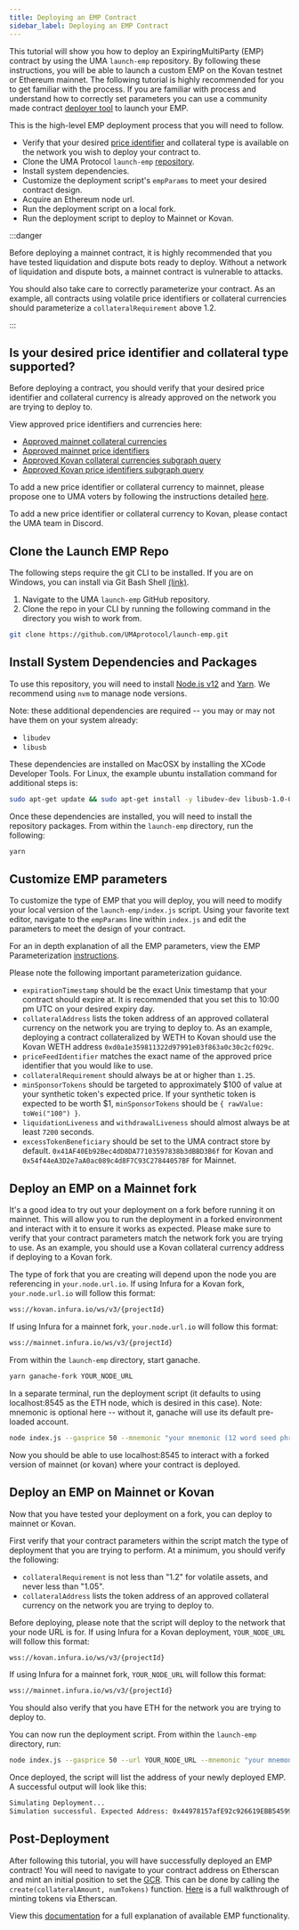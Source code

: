 ```yaml
---
title: Deploying an EMP Contract
sidebar_label: Deploying an EMP Contract
---
```


This tutorial will show you how to deploy an ExpiringMultiParty (EMP) contract by using the UMA `launch-emp` repository. By following these instructions, you will be able to launch a custom EMP on the Kovan testnet or Ethereum mainnet. The following tutorial is highly recommended for you to get familiar with the process. If you are familiar with process and understand how to correctly set parameters you can use a community made contract [deployer tool](https://syntheticbuilder.xyz/) to launch your EMP. 

This is the high-level EMP deployment process that you will need to follow.

- Verify that your desired [price identifier](/uma-tokenholders/approved-price-identifiers) and collateral type is available on the network you wish to deploy your contract to.
- Clone the UMA Protocol `launch-emp` [repository](https://github.com/UMAprotocol/launch-emp).
- Install system dependencies.
- Customize the deployment script's `empParams` to meet your desired contract design.
- Acquire an Ethereum node url.
- Run the deployment script on a local fork.
- Run the deployment script to deploy to Mainnet or Kovan.

:::danger

Before deploying a mainnet contract, it is highly recommended that you have tested liquidation and dispute bots ready to deploy. Without a network of liquidation and dispute bots, a mainnet contract is vulnerable to attacks.

You should also take care to correctly parameterize your contract. As an example, all contracts using volatile price identifiers or collateral currencies should parameterize a `collateralRequirement` above 1.2.

:::

## Is your desired price identifier and collateral type supported?
Before deploying a contract, you should verify that your desired price identifier and collateral currency is already approved on the network you are trying to deploy to.

View approved price identifiers and currencies here:
- [Approved mainnet collateral currencies](/uma-tokenholders/approved-collateral-currencies)
- [Approved mainnet price identifiers](/uma-tokenholders/approved-price-identifiers)
- [Approved Kovan collateral currencies subgraph query](https://thegraph.com/explorer/subgraph/umaprotocol/uma-kovan?query=Whitelisted%20Collateral%20Currencies)
- [Approved Kovan price identifiers subgraph query](https://thegraph.com/explorer/subgraph/umaprotocol/uma-kovan?query=Pricefeed%20Identifiers)

To add a new price identifier or collateral currency to mainnet, please propose one to UMA voters by following the instructions detailed [here](/uma-tokenholders/adding-price-id).

To add a new price identifier or collateral currency to Kovan, please contact the UMA team in Discord.

## Clone the Launch EMP Repo

The following steps require the git CLI to be installed. If you are on Windows, you can install via Git Bash Shell [(link)](https://gitforwindows.org/).

1. Navigate to the UMA `launch-emp` GitHub repository.
2. Clone the repo in your CLI by running the following command in the directory you wish to work from.

```bash
git clone https://github.com/UMAprotocol/launch-emp.git
```

## Install System Dependencies and Packages

To use this repository, you will need to install [Node.js v12](https://nodejs.org/en/) and [Yarn](https://yarnpkg.com/). We recommend using `nvm` to manage node versions.

Note: these additional dependencies are required -- you may or may not have them on your system already:
- `libudev`
- `libusb`
  
These dependencies are installed on MacOSX by installing the XCode Developer Tools. For Linux, the example ubuntu installation command for additional steps is:

```bash
sudo apt-get update && sudo apt-get install -y libudev-dev libusb-1.0-0-dev
```

Once these dependencies are installed, you will need to install the repository packages. From within the `launch-emp` directory, run the following:

```bash
yarn
```

## Customize EMP parameters

To customize the type of EMP that you will deploy, you will need to modify your local version of the `launch-emp/index.js` script. Using your favorite text editor, navigate to the `empParams` line within `index.js` and edit the parameters to meet the design of your contract. 

For an in depth explanation of all the EMP parameters, view the EMP Parameterization [instructions](/build-walkthrough/emp-parameters).

Please note the following important parameterization guidance.
- `expirationTimestamp` should be the exact Unix timestamp that your contract should expire at. It is recommended that you set this to 10:00 pm UTC on your desired expiry day. 
- `collateralAddress` lists the token address of an approved collateral currency on the network you are trying to deploy to. As an example, deploying a contract collateralized by WETH to Kovan should use the Kovan WETH address `0xd0a1e359811322d97991e03f863a0c30c2cf029c`.
- `priceFeedIdentifier` matches the exact name of the approved price identifier that you would like to use.
- `collateralRequirement` should always be at or higher than `1.25`.
- `minSponsorTokens` should be targeted to approximately $100 of value at your synthetic token's expected price. If your synthetic token is expected to be worth $1, `minSponsorTokens` should be `{ rawValue: toWei("100") }`.
- `liquidationLiveness` and `withdrawalLiveness` should almost always be at least `7200` seconds.
- `excessTokenBeneficiary` should be set to the UMA contract store by default. `0x41AF40Eb92Bec4dD8DA77103597838b3dBBD3B6f` for Kovan and `0x54f44eA3D2e7aA0ac089c4d8F7C93C27844057BF` for Mainnet.

## Deploy an EMP on a Mainnet fork

It's a good idea to try out your deployment on a fork before running it on mainnet. This will allow you to run the deployment in a forked environment and interact with it to ensure it works as expected. Please make sure to verify that your contract parameters match the network fork you are trying to use. As an example, you should use a Kovan collateral currency address if deploying to a Kovan fork.

The type of fork that you are creating will depend upon the node you are referencing in `your.node.url.io`. If using Infura for a Kovan fork, `your.node.url.io` will follow this format:

```bash
wss://kovan.infura.io/ws/v3/{projectId}
```

If using Infura for a mainnet fork, `your.node.url.io` will follow this format:

```bash
wss://mainnet.infura.io/ws/v3/{projectId}
```

From within the `launch-emp` directory, start ganache.

```bash
yarn ganache-fork YOUR_NODE_URL
```

In a separate terminal, run the deployment script (it defaults to using localhost:8545 as the ETH node, which is desired in this case). Note: mnemonic is optional here -- without it, ganache will use its default pre-loaded account.

```bash
node index.js --gasprice 50 --mnemonic "your mnemonic (12 word seed phrase)" --priceFeedIdentifier USDETH --collateralAddress "0xc02aaa39b223fe8d0a0e5c4f27ead9083c756cc2" --expirationTimestamp "1643678287" --syntheticName "Yield Dollar [WETH Jan 2022]" --syntheticSymbol "YD-ETH-JAN22" --minSponsorTokens "100"
```

Now you should be able to use localhost:8545 to interact with a forked version of mainnet (or kovan) where your contract is deployed.

## Deploy an EMP on Mainnet or Kovan

Now that you have tested your deployment on a fork, you can deploy to mainnet or Kovan.

First verify that your contract parameters within the script match the type of deployment that you are trying to perform. At a minimum, you should verify the following:
- `collateralRequirement` is not less than "1.2" for volatile assets, and never less than "1.05".
- `collateralAddress` lists the token address of an approved collateral currency on the network you are trying to deploy to.

Before deploying, please note that the script will deploy to the network that your node URL is for. If using Infura for a Kovan deployment, `YOUR_NODE_URL` will follow this format:

```bash
wss://kovan.infura.io/ws/v3/{projectId}
```

If using Infura for a mainnet fork, `YOUR_NODE_URL` will follow this format:

```bash
wss://mainnet.infura.io/ws/v3/{projectId}
```

You should also verify that you have ETH for the network you are trying to deploy to.

You can now run the deployment script. From within the `launch-emp` directory, run:

```bash
node index.js --gasprice 50 --url YOUR_NODE_URL --mnemonic "your mnemonic (12 word seed phrase)" --priceFeedIdentifier USDETH --collateralAddress "0xd0a1e359811322d97991e03f863a0c30c2cf029c" --expirationTimestamp "1643678287" --syntheticName "Yield Dollar [WETH Jan 2022]" --syntheticSymbol "YD-ETH-JAN22" --minSponsorTokens "100"
```

Once deployed, the script will list the address of your newly deployed EMP. A successful output will look like this:

```bash
Simulating Deployment...
Simulation successful. Expected Address: 0x44978157afE92c926619EBB54599bbc483eBe871
```
## Post-Deployment

After following this tutorial, you will have successfully deployed an EMP contract! You will need to navigate to your contract address on Etherscan and mint an initial position to set the [GCR](/synthetic-tokens/glossary#global-collateralization-ratio-gcr). This can be done by calling the `create(collateralAmount, numTokens)` function. [Here](/build-walkthrough/minting-etherscan) is a full walkthrough of minting tokens via Etherscan.

View this [documentation](https://docs-dot-uma-protocol.appspot.com/uma/contracts/ExpiringMultiParty.html) for a full explanation of available EMP functionality. 

<!-- 
To DO: Provide instructions on getting a node url from infura -->
